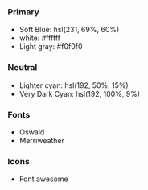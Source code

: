 ### Primary

- Soft Blue: hsl(231, 69%, 60%)
- white: #ffffff
- Light gray: #f0f0f0
### Neutral

- Lighter cyan: hsl(192, 50%, 15%)
- Very Dark Cyan: hsl(192, 100%, 9%)

### Fonts
- Oswald 
- Merriweather

### Icons
- Font awesome